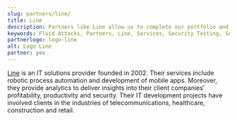```yaml
---
slug: partners/line/
title: Line
description: Partners like Line allow us to complete our portfolio and offer better security testing services. Get to know them and become one of them.
keywords: Fluid Attacks, Partners, Line, Services, Security Testing, Software Development, Red Team, Pentesting, Ethical Hacking
partnerlogo: logo-line
alt: Logo Line
partner: yes
---
```


[Line](http://www.line.cl/) is an IT solutions provider
founded in 2002.
Their services include robotic process automation
and development of mobile apps.
Moreover,
they provide analytics
to deliver insights into their client companies' profitability,
productivity and security.
Their IT development projects have involved clients
in the industries of telecommunications,
healthcare, construction and retail.
